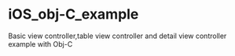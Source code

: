 # iOS_obj-C_example
Basic view controller,table view controller and detail view controller example with Obj-C
